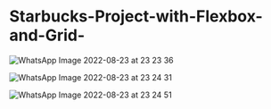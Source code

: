 # Starbucks-Project-with-Flexbox-and-Grid-

![WhatsApp Image 2022-08-23 at 23 23 36](https://user-images.githubusercontent.com/104745187/186304113-a6b133d7-8eae-4c5d-8d0b-19835ef51a27.jpeg)

![WhatsApp Image 2022-08-23 at 23 24 31](https://user-images.githubusercontent.com/104745187/186304121-1f9251be-e230-499d-8c52-82e496caf948.jpeg)

![WhatsApp Image 2022-08-23 at 23 24 51](https://user-images.githubusercontent.com/104745187/186304128-f1214859-083f-478f-b690-b3d70ecfd64b.jpeg)
